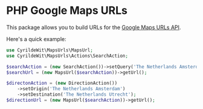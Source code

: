 # PHP Google Maps URLs

This package allows you to build URLs for the [Google Maps URLs API](https://developers.google.com/maps/documentation/urls/guide).

Here's a quick example:

```php
use CyrildeWit\MapsUrls\MapsUrl;
use CyrildeWit\MapsUrls\Actions\SearchAction;

$searchAction = (new SearchAction())->setQuery('The Netherlands Amsterdam');
$searchUrl = (new MapsUrl($searchAction))->getUrl();

$directonAction = (new DirectionAction())
    ->setOrigin('The Netherlands Amsterdam')
    ->setDestination('The Netherlands Utrecht');
$directionUrl = (new MapsUrl($searchAction))->getUrl();
```
